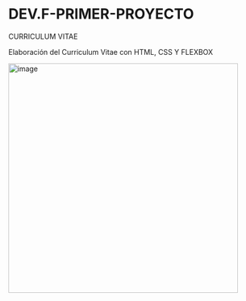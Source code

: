 # DEV.F-PRIMER-PROYECTO
CURRICULUM VITAE

Elaboración del Curriculum Vitae con HTML, CSS Y FLEXBOX

<img width="455" alt="image" src="https://github.com/JMisaelAlfaro/DEV.F-PRIMER-PROYECTO/assets/106613674/b96d2ac2-8773-43cf-9c10-e38a9d7b8b50">
